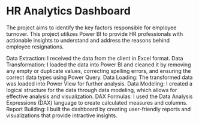 # HR Analytics Dashboard
The project aims to identify the key factors responsible for employee turnover. This project utilizes Power BI to provide HR professionals with actionable insights to understand and address the reasons behind employee resignations.


 Data Extraction: I received the data from the client in Excel format.
 Data Transformation: I loaded the data into Power BI and cleaned it by removing any empty or duplicate values, correcting spelling errors, and ensuring the correct data types using Power Query.
 Data Loading: The transformed data was loaded into Power View for further analysis.
 Data Modeling: I created a logical structure for the data through data modeling, which allows for effective analysis and visualization.
 DAX Formulas: I used the Data Analysis Expressions (DAX) language to create calculated measures and columns.
 Report Building: I built the dashboard by creating user-friendly reports and visualizations that provide intractive insights.
